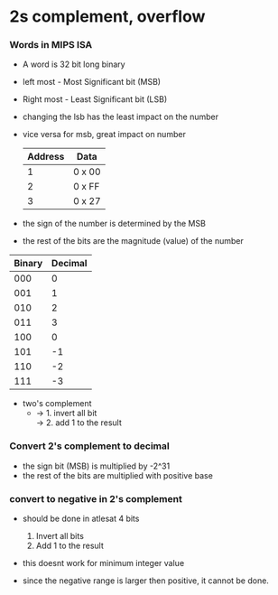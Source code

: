 # 2s complement, overflow

### Words in MIPS ISA
- A word is 32 bit long binary
- left most - Most Significant bit (MSB)
- Right most - Least Significant bit (LSB)

- changing the lsb has the least impact on the number
- vice versa for msb, great impact on number


    | Address | Data       |
    |---------|------------|
    | 1  | 0 x 00 |
    | 2  | 0 x FF |
    | 3  | 0 x 27 |


- the sign of the number is determined by the MSB
- the rest of the bits are the magnitude (value) of the number

| Binary | Decimal |
|--------|---------|
| 000   | 0       |
| 001   | 1       |
| 010   | 2       |
| 011   | 3       |
| 100   | 0|
|101|-1|
|110|-2|
|111|-3|

- two's complement 
    - -> 1. invert all bit  
    -> 2. add 1 to the result


### Convert 2's complement to decimal

- the sign bit  (MSB) is multiplied by -2^31
- the rest of the bits are multiplied with positive base


### convert to negative in 2's complement

- should be done in atlesat 4 bits

    1. Invert all bits
    2. Add 1 to the result

- this doesnt work for minimum integer value
- since the negative range is larger then positive, it cannot be done. 
